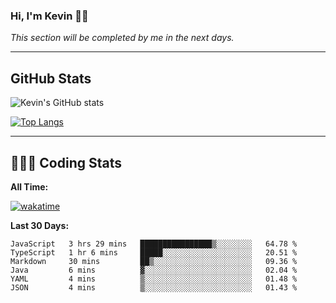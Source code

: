 ### Hi, I'm Kevin 👋🏻

_This section will be completed by me in the next days._


--- 
## GitHub Stats
![Kevin's GitHub stats](https://github-readme-stats.vercel.app/api?username=kevin-kraus&show_icons=true&theme=dark)

[![Top Langs](https://github-readme-stats.vercel.app/api/top-langs/?username=kevin-kraus&layout=compact&theme=dark)]()

---
## 🧑🏻‍💻 Coding Stats

**All Time:**

[![wakatime](https://wakatime.com/badge/user/2ee1869b-72a2-4c21-b5f7-e95432f5a1cf.svg?style=flat)](https://wakatime.com/@2ee1869b-72a2-4c21-b5f7-e95432f5a1cf)

**Last 30 Days:**

<!--START_SECTION:waka-->

```text
JavaScript   3 hrs 29 mins   ████████████████▒░░░░░░░░   64.78 %
TypeScript   1 hr 6 mins     █████░░░░░░░░░░░░░░░░░░░░   20.51 %
Markdown     30 mins         ██▒░░░░░░░░░░░░░░░░░░░░░░   09.36 %
Java         6 mins          ▓░░░░░░░░░░░░░░░░░░░░░░░░   02.04 %
YAML         4 mins          ▒░░░░░░░░░░░░░░░░░░░░░░░░   01.48 %
JSON         4 mins          ▒░░░░░░░░░░░░░░░░░░░░░░░░   01.43 %
```

<!--END_SECTION:waka-->
